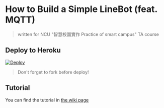 # How to Build a Simple LineBot (feat. MQTT)
> written for NCU "智慧校園實作 Practice of smart campus" TA course

## Deploy to Heroku
  [![Deploy](https://www.herokucdn.com/deploy/button.svg)](https://heroku.com/deploy)

> Don't forget to fork before deploy!

## Tutorial
You can find the tutorial in [the wiki page](https://github.com/JCxYIS/LineBot-IoT/wiki)

